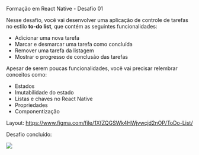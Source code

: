 Formação em React Native - Desafio 01

Nesse desafio, você vai desenvolver uma aplicação de controle de tarefas no estilo **to-do list**, que contém as seguintes funcionalidades:

- Adicionar uma nova tarefa
- Marcar e desmarcar uma tarefa como concluída
- Remover uma tarefa da listagem
- Mostrar o progresso de conclusão das tarefas

Apesar de serem poucas funcionalidades, você vai precisar relembrar conceitos como:

- Estados
- Imutabilidade do estado
- Listas e chaves no React Native
- Propriedades
- Componentização

Layout: https://www.figma.com/file/1XfZQGSWk4HWjvwcjd2nOP/ToDo-List/


Desafio concluído:


![](https://github.com/cristianelira/todo_desafio/assets/79479647/feea232f-c022-4c94-bd9c-0ccc7dfdbee6)
